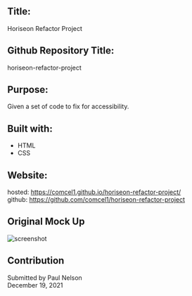 ## Title:
Horiseon Refactor Project

## Github Repository Title:
horiseon-refactor-project
## Purpose:
Given a set of code to fix for accessibility.

## Built with:
* HTML
* CSS

## Website:
hosted: https://comcel1.github.io/horiseon-refactor-project/ </br>
github: https://github.com/comcel1/horiseon-refactor-project

## Original Mock Up
![screenshot](https://user-images.githubusercontent.com/90969624/146689938-d00a2c11-82df-434b-aadf-a315f94cd998.png)

## Contribution
Submitted by Paul Nelson </br>
December 19, 2021